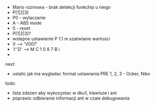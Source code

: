 - Mario rozmowa - brak detekcji funkchip u niego
- P[1|2|3]
- P0 - wylaczanie
- A - ABS mode
- 0 - reset
- P[1|2|3]?
- wstepne ustawienie P 1.1 m szatwianie wartosci
- V --> 'V007'
- 'I''D' --> M   C   1   0   8   7   B   i 
- 



next:
- ustalic jak  ma wygladac format ustawiania PRE 1, 2, 3 - Ocker, Niko

todo:
- lista zdazen aby wykozystac w dku1, klawisze i ant
- poprawic odbieranie informacji ant w czaie debugowania